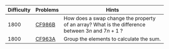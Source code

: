 | Difficulty | Problems | Hints |
| -------- | -------- | -------- |
| 1800 | [CF986B](https://codeforces.com/problemset/problem/986/B) | How does a swap change the property of an array? What is the difference between $3n$ and $7n+1$ ? |
| 1800 | [CF963A](https://codeforces.com/problemset/problem/963/A) | Group the elements to calculate the sum. |